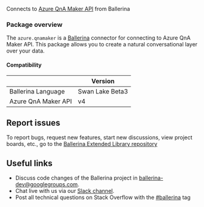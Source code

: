 
Connects to [Azure QnA Maker API](https://docs.microsoft.com/en-us/rest/api/cognitiveservices-qnamaker/QnAMaker4.0/) from Ballerina

### Package overview

The `azure.qnamaker` is a [Ballerina](https://ballerina.io/) connector for connecting to Azure QnA Maker API. This package allows you to create a natural conversational layer over your data.

#### Compatibility
|                            | Version           |
|----------------------------|-------------------|
| Ballerina Language         | Swan Lake Beta3   |
| Azure QnA Maker API        | v4                |

## Report issues
To report bugs, request new features, start new discussions, view project boards, etc., go to the [Ballerina Extended Library repository](https://github.com/ballerina-platform/ballerina-extended-library)

## Useful links
- Discuss code changes of the Ballerina project in [ballerina-dev@googlegroups.com](mailto:ballerina-dev@googlegroups.com).
- Chat live with us via our [Slack channel](https://ballerina.io/community/slack/).
- Post all technical questions on Stack Overflow with the [#ballerina](https://stackoverflow.com/questions/tagged/ballerina) tag
